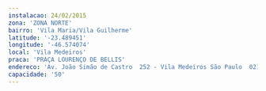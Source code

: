 ```yaml
---
instalacao: 24/02/2015
zona: 'ZONA NORTE'
bairro: 'Vila Maria/Vila Guilherme'
latitude: '-23.489451'
longitude: '-46.574074'
local: 'Vila Medeiros'
praca: 'PRAÇA LOURENÇO DE BELLIS'
endereco: 'Av. João Simão de Castro  252 - Vila Medeiros São Paulo  02141-000'
capacidade: '50'
---
```

